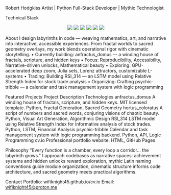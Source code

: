 Robert Hodgkiss
Artist | Python Full-Stack Developer | Mythic Technologist

Technical Stack
<p align="center"> <img src="https://img.shields.io/badge/Python-3776AB?style=for-the-badge&logo=python&logoColor=white"/> <img src="https://img.shields.io/badge/Flask-000000?style=for-the-badge&logo=flask&logoColor=white"/> <img src="https://img.shields.io/badge/NumPy-013243?style=for-the-badge&logo=numpy&logoColor=white"/> <img src="https://img.shields.io/badge/HTML5-E34F26?style=for-the-badge&logo=html5&logoColor=white"/> <img src="https://img.shields.io/badge/LSTM-FF6F00?style=for-the-badge&logo=tensorflow&logoColor=white"/> <img src="https://img.shields.io/badge/Accessibility-000000?style=for-the-badge&logo=accessibility&logoColor=white"/> </p> 

About
I design labyrinths in code — weaving mathematics, art, and narrative into interactive, accessible experiences. From fractal worlds to sacred geometry overlays, my work blends operational rigor with cinematic storytelling.
    • Currently building: anfractus_domus — a winding house of fractals, scripture, and hidden keys 
    • Focus: Reproducibility, Accessibility, Narrative-driven unlocks, Mathematical beauty 
    • Exploring: GPU-accelerated deep zoom, Julia sets, Lorenz attractors, customizable L-systems 
    • Trading: Building RSI_314 — an LSTM model using Relative Strength Index for stock trade analysis 
    • Organizing: Crafting psychic-tribble — a calendar and task management system with logic programming 

Featured Projects
Project	Description	Technologies
anfractus_domus	A winding house of fractals, scripture, and hidden keys. MIT licensed template.	Python, Fractal Generation, Sacred Geometry
hortus_coloratus	A script of numbers and sacred words, conjuring visions of chaotic beauty.	Python, Visual Art Generation, Algorithmic Design
RSI_314	LSTM model using Relative Strength Index for informative analysis of stock trades.	Python, LSTM, Financial Analysis
psychic-tribble	Calendar and task management system with logic programming backend.	Python, API, Logic Programming
cv.io	Professional portfolio website.	HTML, GitHub Pages

Philosophy
"Every function is a chamber, every loop a corridor... the labyrinth grows."
I approach codebases as narrative spaces: achievement systems and hidden unlocks reward exploration, mythic Latin naming conventions guide module organization, cinematic structure informs code architecture, and sacred geometry meets practical algorithms.

Contact
Portfolio: wifiknight45.github.io/cv.io
Email: wifiknight45@proton.me
